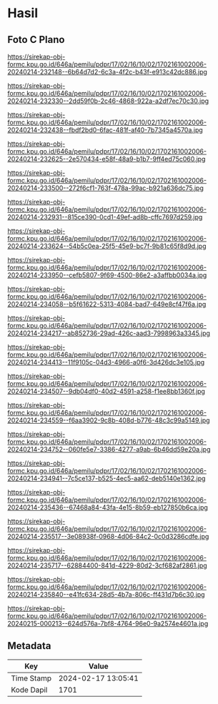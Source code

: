 # Hasil

## Foto C Plano

https://sirekap-obj-formc.kpu.go.id/646a/pemilu/pdpr/17/02/16/10/02/1702161002006-20240214-232148--6b64d7d2-6c3a-4f2c-b43f-e913c42dc886.jpg

https://sirekap-obj-formc.kpu.go.id/646a/pemilu/pdpr/17/02/16/10/02/1702161002006-20240214-232330--2dd59f0b-2c46-4868-922a-a2df7ec70c30.jpg

https://sirekap-obj-formc.kpu.go.id/646a/pemilu/pdpr/17/02/16/10/02/1702161002006-20240214-232438--fbdf2bd0-6fac-481f-af40-7b7345a4570a.jpg

https://sirekap-obj-formc.kpu.go.id/646a/pemilu/pdpr/17/02/16/10/02/1702161002006-20240214-232625--2e570434-e58f-48a9-b1b7-9ff4ed75c060.jpg

https://sirekap-obj-formc.kpu.go.id/646a/pemilu/pdpr/17/02/16/10/02/1702161002006-20240214-233500--272f6cf1-763f-478a-99ac-b921a636dc75.jpg

https://sirekap-obj-formc.kpu.go.id/646a/pemilu/pdpr/17/02/16/10/02/1702161002006-20240214-232931--815ce390-0cd1-49ef-ad8b-cffc7697d259.jpg

https://sirekap-obj-formc.kpu.go.id/646a/pemilu/pdpr/17/02/16/10/02/1702161002006-20240214-233624--54b5c0ea-25f5-45e9-bc7f-9b81c65f8d9d.jpg

https://sirekap-obj-formc.kpu.go.id/646a/pemilu/pdpr/17/02/16/10/02/1702161002006-20240214-233950--cefb5807-9f69-4500-86e2-a3affbb0034a.jpg

https://sirekap-obj-formc.kpu.go.id/646a/pemilu/pdpr/17/02/16/10/02/1702161002006-20240214-234058--b5f61622-5313-4084-bad7-649e8cf47f6a.jpg

https://sirekap-obj-formc.kpu.go.id/646a/pemilu/pdpr/17/02/16/10/02/1702161002006-20240214-234217--ab852736-29ad-426c-aad3-7998963a3345.jpg

https://sirekap-obj-formc.kpu.go.id/646a/pemilu/pdpr/17/02/16/10/02/1702161002006-20240214-234413--11f9105c-04d3-4966-a0f6-3d426dc3e105.jpg

https://sirekap-obj-formc.kpu.go.id/646a/pemilu/pdpr/17/02/16/10/02/1702161002006-20240214-234507--9db04df0-40d2-4591-a258-f1ee8bb1360f.jpg

https://sirekap-obj-formc.kpu.go.id/646a/pemilu/pdpr/17/02/16/10/02/1702161002006-20240214-234559--f6aa3902-9c8b-408d-b776-48c3c99a5149.jpg

https://sirekap-obj-formc.kpu.go.id/646a/pemilu/pdpr/17/02/16/10/02/1702161002006-20240214-234752--060fe5e7-3386-4277-a9ab-6b46dd59e20a.jpg

https://sirekap-obj-formc.kpu.go.id/646a/pemilu/pdpr/17/02/16/10/02/1702161002006-20240214-234941--7c5ce137-b525-4ec5-aa62-deb5140e1362.jpg

https://sirekap-obj-formc.kpu.go.id/646a/pemilu/pdpr/17/02/16/10/02/1702161002006-20240214-235436--67468a84-43fa-4e15-8b59-eb127850b6ca.jpg

https://sirekap-obj-formc.kpu.go.id/646a/pemilu/pdpr/17/02/16/10/02/1702161002006-20240214-235517--3e08938f-0968-4d06-84c2-0c0d3286cdfe.jpg

https://sirekap-obj-formc.kpu.go.id/646a/pemilu/pdpr/17/02/16/10/02/1702161002006-20240214-235717--62884400-841d-4229-80d2-3cf682af2861.jpg

https://sirekap-obj-formc.kpu.go.id/646a/pemilu/pdpr/17/02/16/10/02/1702161002006-20240214-235840--e41fc634-28d5-4b7a-806c-ff431d7b6c30.jpg

https://sirekap-obj-formc.kpu.go.id/646a/pemilu/pdpr/17/02/16/10/02/1702161002006-20240215-000213--624d576a-7bf8-4764-96e0-9a2574e4601a.jpg


## Metadata

| Key        | Value               |
| ---------- | ------------------- |
| Time Stamp | 2024-02-17 13:05:41 |
| Kode Dapil | 1701                |



